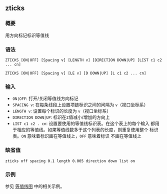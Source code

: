 ## zticks

### 概要

用方向标记标识等值线

### 语法

``` {.bash}
ZTICKS [ON|OFF] [Spacing v] [LENGTH v] [DIRECTION DOWN|UP] [LIST c1 c2 ... cn]
```
``` {.bash}
ZTICKS [ON|OFF] [Spacing v] [LE v] [D DOWN|UP] [L c1 c2 ... cn]
```

### 输入

- `ON|OFF`: 打开/关闭等值线方向标记
- `SPACING v`: 在每条线段上设置项链标识之间的间隔为 `v`（视口坐标系）
- `LENGTH v`: 设置每个标识的长度为 `v`（视口坐标系）
- `DIRECTION DOWN|UP`: 标识在z值减小/增加的方向上
- `LIST c1 c2 . cn`: 设置要使用的等值线标识表。在这个表上的每个输入
    都用于相应的等值线。如果等值线数多于这个列表的长度，则重复使用整个
    标识表。`ON` 意味着标识画在等值线上，`OFF` 意味着标识 不画在等值线上

### 缺省值

``` {.bash}
zticks off spacing 0.1 length 0.005 direction down list on
```

### 示例

参见 [等值线图](/graphics/plot-contour.md) 中的相关示例。
